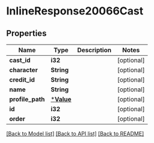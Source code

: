 # InlineResponse20066Cast

## Properties

Name | Type | Description | Notes
------------ | ------------- | ------------- | -------------
**cast_id** | **i32** |  | [optional] 
**character** | **String** |  | [optional] 
**credit_id** | **String** |  | [optional] 
**name** | **String** |  | [optional] 
**profile_path** | [***Value**](.md) |  | [optional] 
**id** | **i32** |  | [optional] 
**order** | **i32** |  | [optional] 

[[Back to Model list]](../README.md#documentation-for-models) [[Back to API list]](../README.md#documentation-for-api-endpoints) [[Back to README]](../README.md)


